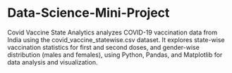 # Data-Science-Mini-Project
Covid Vaccine State Analytics analyzes COVID-19 vaccination data from India using the covid_vaccine_statewise.csv dataset. It explores state-wise vaccination statistics for first and second doses, and gender-wise distribution (males and females), using Python, Pandas, and Matplotlib for data analysis and visualization.
